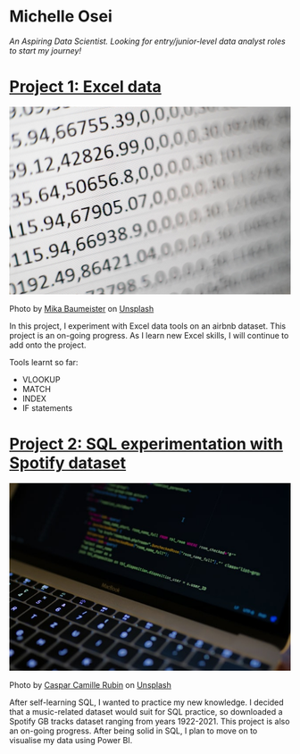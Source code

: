 # Michelle Osei
*An Aspiring Data Scientist. Looking for entry/junior-level data analyst roles to start my journey!*

# [Project 1: Excel data](http://youtube.com/dataprofessor)
![alt text](mika-baumeister-Wpnoqo2plFA-unsplash.jpg)

Photo by <a href="https://unsplash.com/@mbaumi?utm_source=unsplash&utm_medium=referral&utm_content=creditCopyText">Mika Baumeister</a> on <a href="https://unsplash.com/s/photos/excel?utm_source=unsplash&utm_medium=referral&utm_content=creditCopyText">Unsplash</a>

In this project, I experiment with Excel data tools on an airbnb dataset. This project is an on-going progress. As I learn new Excel skills, I will continue to add onto the project.

Tools learnt so far:
* VLOOKUP
* MATCH
* INDEX
* IF statements

# [Project 2: SQL experimentation with Spotify dataset](http://youtube.com/dataprofessor)
![alt text](caspar-camille-rubin-fPkvU7RDmCo-unsplash.jpg)

Photo by <a href="https://unsplash.com/@casparrubin?utm_source=unsplash&utm_medium=referral&utm_content=creditCopyText">Caspar Camille Rubin</a> on <a href="https://unsplash.com/s/photos/sql?utm_source=unsplash&utm_medium=referral&utm_content=creditCopyText">Unsplash</a>
    
After self-learning SQL, I wanted to practice my new knowledge. I decided that a music-related dataset would suit for SQL practice, so downloaded a Spotify GB tracks dataset ranging from years 1922-2021. This project is also an on-going progress. After being solid in SQL, I plan to move on to visualise my data using Power BI. 


